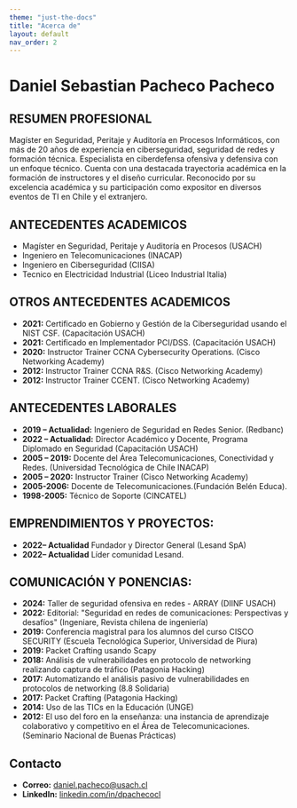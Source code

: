 ```yaml
---
theme: "just-the-docs"
title: "Acerca de"
layout: default
nav_order: 2
---
```

# **Daniel Sebastian Pacheco Pacheco**

## RESUMEN PROFESIONAL
Magíster en Seguridad, Peritaje y Auditoría en Procesos Informáticos, con más de 20 años de experiencia en ciberseguridad, seguridad de redes y formación técnica. Especialista en ciberdefensa ofensiva y defensiva con un enfoque técnico. Cuenta con una destacada trayectoria académica en la formación de instructores y el diseño curricular. Reconocido por su excelencia académica y su participación como expositor en diversos eventos de TI en Chile y el extranjero.

## ANTECEDENTES ACADEMICOS
* Magíster en Seguridad, Peritaje y Auditoría en Procesos (USACH)  
* Ingeniero en Telecomunicaciones (INACAP)  
* Ingeniero en Ciberseguridad (CIISA)
* Tecnico en Electricidad Industrial (Liceo Industrial Italia)

## OTROS ANTECEDENTES ACADEMICOS
* **2021:**  Certificado en Gobierno y Gestión de la Ciberseguridad usando el NIST CSF. (Capacitación USACH)
* **2021:**  Certificado en Implementador PCI/DSS. (Capacitación USACH)
* **2020:**  Instructor Trainer CCNA Cybersecurity Operations. (Cisco Networking Academy)
* **2012:**  Instructor Trainer CCNA R&S. (Cisco Networking Academy)
* **2012:**  Instructor Trainer CCENT. (Cisco Networking Academy)

## ANTECEDENTES LABORALES
* **2019 – Actualidad:**  Ingeniero de Seguridad en Redes Senior. (Redbanc)
* **2022 – Actualidad:**  Director Académico y Docente, Programa Diplomado en Seguridad (Capacitación USACH)
* **2005 – 2019:**  Docente del Área Telecomunicaciones, Conectividad y Redes. (Universidad Tecnológica de Chile INACAP)
* **2005 – 2020:** Instructor Trainer (Cisco Networking Academy)
* **2005-2006:**  Docente de Telecomunicaciones.(Fundación Belén Educa).
* **1998-2005:**  Técnico de Soporte (CINCATEL)

## EMPRENDIMIENTOS Y PROYECTOS:
* **2022– Actualidad**			Fundador y Director General (Lesand SpA)
* **2022– Actualidad**  Líder comunidad Lesand.

## COMUNICACIÓN Y PONENCIAS:
* **2024:**  Taller de seguridad ofensiva en redes - ARRAY (DIINF USACH)
* **2022:**  Editorial: "Seguridad en redes de comunicaciones: Perspectivas y desafíos" (Ingeniare, Revista chilena de ingeniería)
* **2019:**  Conferencia magistral para los alumnos del curso CISCO SECURITY (Escuela Tecnológica Superior, Universidad de Piura)
* **2019:**  Packet Crafting usando Scapy
* **2018:**  Análisis de vulnerabilidades en protocolo de networking realizando captura de tráfico (Patagonia Hacking)
* **2017:**  Automatizando el análisis pasivo de vulnerabilidades en protocolos de networking (8.8 Solidaria)
* **2017:**  Packet Crafting (Patagonia Hacking)
* **2014:**  Uso de las TICs en la Educación (UNGE)
* **2012:**  El uso del foro en la enseñanza: una instancia de aprendizaje colaborativo y competitivo en el Área de Telecomunicaciones. (Seminario Nacional de Buenas Prácticas)

## Contacto
- **Correo:** [daniel.pacheco@usach.cl](mailto:daniel.pacheco@usach.cl)
- **LinkedIn:** [linkedin.com/in/dpachecocl](https://www.linkedin.com/in/dpachecocl)
